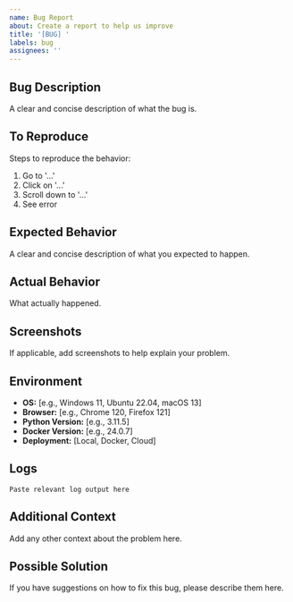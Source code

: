 ```yaml
---
name: Bug Report
about: Create a report to help us improve
title: '[BUG] '
labels: bug
assignees: ''
---
```


## Bug Description
A clear and concise description of what the bug is.

## To Reproduce
Steps to reproduce the behavior:
1. Go to '...'
2. Click on '...'
3. Scroll down to '...'
4. See error

## Expected Behavior
A clear and concise description of what you expected to happen.

## Actual Behavior
What actually happened.

## Screenshots
If applicable, add screenshots to help explain your problem.

## Environment
- **OS:** [e.g., Windows 11, Ubuntu 22.04, macOS 13]
- **Browser:** [e.g., Chrome 120, Firefox 121]
- **Python Version:** [e.g., 3.11.5]
- **Docker Version:** [e.g., 24.0.7]
- **Deployment:** [Local, Docker, Cloud]

## Logs
```
Paste relevant log output here
```

## Additional Context
Add any other context about the problem here.

## Possible Solution
If you have suggestions on how to fix this bug, please describe them here.
